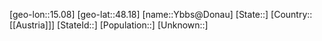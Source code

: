 ﻿---
location: [48.18,15.08]
type: City
tags:
- geo/City


SpocWebEntityId: 35744
isDeleted: false
confidential: public

---
[geo-lon::15.08]
[geo-lat::48.18]
[name::Ybbs@Donau]
[State::]
[Country::[[Austria]]]
[StateId::]
[Population::]
[Unknown::]

